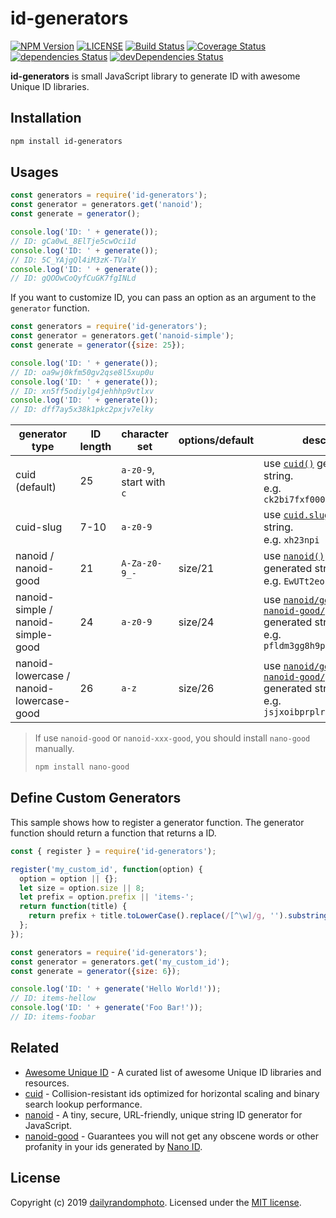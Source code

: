 # id-generators

[![NPM Version][npm-version-image]][npm-url]
[![LICENSE][license-image]][license-url]
[![Build Status][travis-image]][travis-url]
[![Coverage Status][coveralls-image]][coveralls-url]
[![dependencies Status][dependencies-image]][dependencies-url]
[![devDependencies Status][devDependencies-image]][devDependencies-url]

**id-generators** is small JavaScript library to generate ID with awesome Unique ID libraries.

## Installation

```sh
npm install id-generators
```

## Usages

```js
const generators = require('id-generators');
const generator = generators.get('nanoid');
const generate = generator();

console.log('ID: ' + generate());
// ID: gCa0wL_8ElTje5cwOci1d
console.log('ID: ' + generate());
// ID: 5C_YAjgQl4iM3zK-TValY
console.log('ID: ' + generate());
// ID: gQOOwCoQyfCuGK7fgINLd
```

If you want to customize ID, you can pass an option as an argument to the `generator` function.
```js
const generators = require('id-generators');
const generator = generators.get('nanoid-simple');
const generate = generator({size: 25});

console.log('ID: ' + generate());
// ID: oa9wj0kfm50gv2qse8l5xup0u
console.log('ID: ' + generate());
// ID: xn5ff5odiylg4jehhhp9vtlxv
console.log('ID: ' + generate());
// ID: dff7ay5x38k1pkc2pxjv7elky
```

generator type | ID length | character set |options/default | description
--- | --- | --- | --- | ---
cuid (default) | 25 | `a-z0-9`, start with `c` | | use [`cuid()`](https://github.com/ericelliott/cuid) generated string. <br>e.g. `ck2bi7fxf00013ryng5jr1rer`
cuid-slug | 7-10 | `a-z0-9` | | use [`cuid.slug()`](https://github.com/ericelliott/cuid) generated string. <br>e.g. `xh23npi`
nanoid /<br>nanoid-good | 21 | `A-Za-z0-9_-` | size/21 | use [`nanoid()`](https://github.com/ai/nanoid) or [`nanoid-good`](https://github.com/y-gagar1n/nanoid-good) generated string. <br>e.g. `EwUTt2eoka-oEV5kf-o0O`
nanoid-simple /<br>nanoid-simple-good | 24 | `a-z0-9` | size/24 | use [`nanoid/generate`](https://github.com/ai/nanoid) or [`nanoid-good/generate`](https://github.com/y-gagar1n/nanoid-good) generated string. <br>e.g. `pfldm3gg8h9psydphotqe71d`
nanoid-lowercase /<br>nanoid-lowercase-good | 26 | `a-z` | size/26 | use [`nanoid/generate`](https://github.com/ai/nanoid) or  [`nanoid-good/generate`](https://github.com/y-gagar1n/nanoid-good) generated string. <br>e.g. `jsjxoibprplrdoitjmppotjrnm`

> If use `nanoid-good` or `nanoid-xxx-good`, you should install `nano-good` manually.
>
> ```sh
> npm install nano-good
> ```

## Define Custom Generators
This sample shows how to register a generator function.
The generator function should return a function that returns a ID.

```js
const { register } = require('id-generators');

register('my_custom_id', function(option) {
  option = option || {};
  let size = option.size || 8;
  let prefix = option.prefix || 'items-';
  return function(title) {
    return prefix + title.toLowerCase().replace(/[^\w]/g, '').substring(0, size);
  };
});
```
```js
const generators = require('id-generators');
const generator = generators.get('my_custom_id');
const generate = generator({size: 6});

console.log('ID: ' + generate('Hello World!'));
// ID: items-hellow
console.log('ID: ' + generate('Foo Bar!'));
// ID: items-foobar
```

## Related
- [Awesome Unique ID](https://github.com/grantcarthew/awesome-unique-id) - A curated list of awesome Unique ID libraries and resources.
- [cuid](https://github.com/ericelliott/cuid) - Collision-resistant ids optimized for horizontal scaling and binary search lookup performance.
- [nanoid](https://github.com/ai/nanoid) - A tiny, secure, URL-friendly, unique string ID generator for JavaScript.
- [nanoid-good](https://github.com/y-gagar1n/nanoid-good) - Guarantees you will not get any obscene words or other profanity in your ids generated by [Nano ID](https://github.com/ai/nanoid).


## License
Copyright (c) 2019 [dailyrandomphoto][my-url]. Licensed under the [MIT license][license-url].

[my-url]: https://github.com/dailyrandomphoto
[npm-url]: https://www.npmjs.com/package/id-generators
[travis-url]: https://travis-ci.org/dailyrandomphoto/id-generators
[coveralls-url]: https://coveralls.io/github/dailyrandomphoto/id-generators?branch=master
[license-url]: LICENSE
[dependencies-url]: https://david-dm.org/dailyrandomphoto/id-generators
[devDependencies-url]: https://david-dm.org/dailyrandomphoto/id-generators?type=dev

[npm-downloads-image]: https://img.shields.io/npm/dm/id-generators
[npm-version-image]: https://img.shields.io/npm/v/id-generators
[license-image]: https://img.shields.io/npm/l/id-generators
[travis-image]: https://img.shields.io/travis/dailyrandomphoto/id-generators
[coveralls-image]: https://img.shields.io/coveralls/github/dailyrandomphoto/id-generators
[dependencies-image]: https://img.shields.io/david/dailyrandomphoto/id-generators
[devDependencies-image]: https://img.shields.io/david/dev/dailyrandomphoto/id-generators

